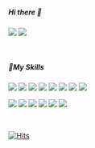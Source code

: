 ##### Hi there 👋

[<img src="https://img.shields.io/badge/Blog-013ADF?style=flat-square&logo=Cesium&logoColor=white"/></a>](https://devsurimlee.tistory.com/)
<img src="https://img.shields.io/badge/devsurimlee@gmail.com-EA4335?style=flat-square&logo=Gmail&logoColor=white"/></a>

<br>


##### 💎My Skills
<img src="https://img.shields.io/badge/Java-ED8B00?style=flat-square&logo=openjdk&logoColor=white"/></a>
<img src="https://img.shields.io/badge/Spring-6DB33F?style=flat-square&logo=Spring&logoColor=white"/></a>
<img src="https://img.shields.io/badge/MySql-4479A1?style=flat-square&logo=MySql&logoColor=white"/></a>
<img src="https://img.shields.io/badge/Mybatis-000000?style=flat-square&logo=Twitter&logoColor=white"/></a>
<img src="https://img.shields.io/badge/Git-F05032?style=flat-square&logo=Git&logoColor=white"/></a>
<img src="https://img.shields.io/badge/Linux-FCC624?style=flat-square&logo=linux&logoColor=black"/></a>
<img src="https://img.shields.io/badge/AWS-232F3E?style=flat-square&logo=Amazon AWS&logoColor=white"/></a>
<img src="https://img.shields.io/badge/docker-23B2FE?style=flat-square&logo=docker&logoColor=white"/></a>

<img src="https://img.shields.io/badge/JavaScript-F7DF1E?style=flat-square&logo=JavaScript&logoColor=white"/></a>
<img src="https://img.shields.io/badge/jQuery-0769AD?style=flat-square&logo=jquery&logoColor=white"/></a>
<img src="https://img.shields.io/badge/Vue.js-35495E?style=flat-square&logo=Vue.js&logoColor=4FC08D"/></a>
<img src="https://img.shields.io/badge/Jira-0052CC?style=flat-square&logo=Jira Software&logoColor=white"/></a>
<img src="https://img.shields.io/badge/Notion-f0f0f0?style=flat-square&logo=Notion&logoColor=black"/></a>
<img src="https://img.shields.io/badge/IntelliJ-000000?style=flat-square&logo=intellijidea&logoColor=white"/></a>


<!-- 

<img src="https://img.shields.io/badge/python-3776AB?style=flat-square&logo=python&logoColor=white"/></a>
<img src="https://img.shields.io/badge/Hibernate-59666C?style=flat-square&logo=Hibernate&logoColor=white"/></a>
<img src="https://img.shields.io/badge/ElasticSearch-005571?style=flat-square&logo=ElasticSearch&logoColor=white"/></a>
<img src="https://img.shields.io/badge/Confluence-172B4D?style=flat-square&logo=Confluence&logoColor=white"/></a>
<img src="https://img.shields.io/badge/GCP-4285F4?style=flat-square&logo=Google Cloud&logoColor=white"/></a>

[![Anurag's GitHub stats](https://github-readme-stats.vercel.app/api?username=devsurimlee&count_private=true&show_icons=true&hide=prs,issues)](https://github.com/anuraghazra/github-readme-stats)

-->

 <br> 

[![Hits](https://hits.seeyoufarm.com/api/count/incr/badge.svg?url=https%3A%2F%2Fgithub.com%2Fdevsurimlee&count_bg=%2336B7FF&title_bg=%23000000&icon=github.svg&icon_color=%23E7E7E7&title=hits&edge_flat=false)](https://hits.seeyoufarm.com)
